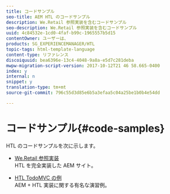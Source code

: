 ```yaml
---
title: コードサンプル
seo-title: AEM HTL のコードサンプル
description: We.Retail 参照実装を含むコードサンプル
seo-description: We.Retail 参照実装を含むコードサンプル
uuid: 4c84532e-1cd0-4faf-b99c-1965557b5d15
contentOwner: ユーザーは、
products: SG_EXPERIENCEMANAGER/HTL
topic-tags: html-template-language
content-type: リファレンス
discoiquuid: bea6396e-13c4-4048-9a8a-e5d7c281deba
mwpw-migration-script-version: 2017-10-12T21 46 58.665-0400
index: y
internal: n
snippet: y
translation-type: tm+mt
source-git-commit: 796c55d3d85e6b5a3efaa5c04a25be1b0b4e54dd

---
```



# コードサンプル{#code-samples}

HTL のコードサンプルを次に示します。

* [We.Retail 参照実装](https://helpx.adobe.com/experience-manager/6-4/sites/developing/using/we-retail.html)\
   HTL を完全実装した AEM サイト。

* [HTL TodoMVC の例](https://github.com/Adobe-Marketing-Cloud/aem-sightly-sample-todomvc)\
   AEM + HTL 実装に関する有名な演習例。
